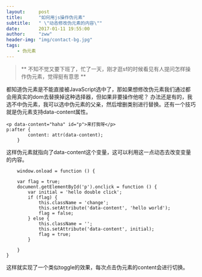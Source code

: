 ```yaml
---
layout:     post
title:      "如何用js操作伪元素"
subtitle:   " \"动态修改伪元素的内容\""
date:       2017-01-11 19:55:00
author:     "zww"
header-img: "img/contact-bg.jpg"
tags:
    - 伪元素
---
```


> ** 不知不觉又要下班了，忙了一天，刚才逛sf的时候看见有人提问怎样操作伪元素，觉得挺有意思 **

都知道伪元素是不能直接被JavaScript选中了，那如果想修改伪元素我们通过都会用真实的dom去替换掉这种选择器，但如果非要操作他呢？
办法还是有的，我选不中伪元素，我可以选中伪元素的父亲，然后增删类别进行替换。还有一个技巧就是伪元素支持data-content属性。

    <p data-content="haha" id="p">来打我呀</p>
    p:after {
            content: attr(data-content);
        }

这样伪元素就指向了data-content这个变量，这可以利用这一点动态去改变变量的内容。
        

        window.onload = function () {
        
        var flag = true;
        document.getElementById('p').onclick = function () {
            var initial = 'hello double click';
            if (flag) {
                this.className = 'change';
                this.setAttribute('data-content', 'hello world');
                flag = false;
            } else {
                this.className = '';
                this.setAttribute('data-content', initial);
                flag = true;
            }

        }
    }
                
这样就实现了一个类似toggle的效果，每次点击伪元素的content会进行切换。
    




        
